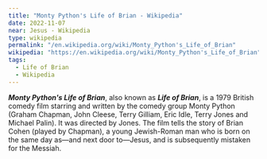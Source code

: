 ```yaml
---
title: "Monty Python's Life of Brian - Wikipedia"
date: 2022-11-07
near: Jesus - Wikipedia
type: wikipedia
permalink: "/en.wikipedia.org/wiki/Monty_Python's_Life_of_Brian"
wikipedia: "https://en.wikipedia.org/wiki/Monty_Python's_Life_of_Brian"
tags:
  - Life of Brian
  - Wikipedia
---
```

***Monty Python's Life of Brian***, also known as ***Life of Brian***, is a 1979 British comedy film starring and written by the comedy group Monty Python (Graham Chapman, John Cleese, Terry Gilliam, Eric Idle, Terry Jones and Michael Palin). It was directed by Jones. The film tells the story of Brian Cohen (played by Chapman), a young Jewish-Roman man who is born on the same day as—and next door to—Jesus, and is subsequently mistaken for the Messiah.